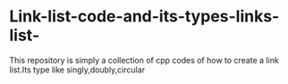 # Link-list-code-and-its-types-links-list-
This repository is simply a collection of cpp codes of how to create a link list.Its type like singly,doubly,circular 
